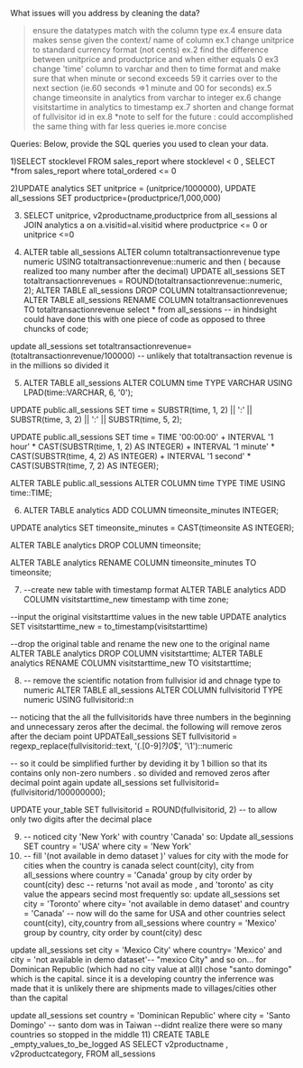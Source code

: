 What issues will you address by cleaning the data?
> ensure the datatypes match with the column type ex.4
> ensure data makes sense given the context/ name of column ex.1
> change unitprice to standard currency format (not cents) ex.2
> find the difference between unitprice and productprice and when either equals 0 ex3
> change 'time' column to varchar and then to time format and make sure that when minute or second exceeds 59 it carries over to the next section (ie.60 seconds =>1 minute and 00 for seconds) ex.5
> change timeonsite in analytics  from varchar to integer ex.6 
> change visitstartime in analytics to timestamp ex.7
> shorten and change format of fullvisitor id in ex.8 *note to self for the future :  could accomplished the same thing with far less queries ie.more concise



Queries:
Below, provide the SQL queries you used to clean your data.

1)SELECT stocklevel FROM sales_report
where stocklevel < 0 ,
SELECT *from sales_report
where total_ordered <=  0 

2)UPDATE analytics
SET unitprice = (unitprice/1000000),
UPDATE all_sessions
SET productprice=(productprice/1,000,000)

3) SELECT unitprice, v2productname,productprice from all_sessions al
JOIN analytics a on a.visitid=al.visitid
where productprice <= 0 or unitprice <=0

4) ALTER table all_sessions
   ALTER column totaltransactionrevenue type  numeric
   USING totaltransactionrevenue::numeric
   and then ( because realized too many number after the decimal)
   UPDATE all_sessions
SET totaltransactionrevenues = ROUND(totaltransactionrevenue::numeric, 2);
ALTER TABLE all_sessions
DROP COLUMN totaltransactionrevenue;
ALTER TABLE all_sessions
RENAME COLUMN totaltransactionrevenues TO totaltransactionrevenue
select * from all_sessions -- in hindsight could have done this with one piece of code as opposed to three chuncks of code;

update  all_sessions
 set totaltransactionrevenue= (totaltransactionrevenue/100000) -- unlikely that totaltransaction revenue is in the millions so divided it

5) ALTER TABLE all_sessions
ALTER COLUMN time
TYPE VARCHAR
USING LPAD(time::VARCHAR, 6, '0');

UPDATE public.all_sessions
SET time = SUBSTR(time, 1, 2) || ':' || SUBSTR(time, 3, 2) || ':' || SUBSTR(time, 5, 2);

UPDATE public.all_sessions
SET time = TIME '00:00:00' + 
           INTERVAL '1 hour' * CAST(SUBSTR(time, 1, 2) AS INTEGER) +
           INTERVAL '1 minute' * CAST(SUBSTR(time, 4, 2) AS INTEGER) +
           INTERVAL '1 second' * CAST(SUBSTR(time, 7, 2) AS INTEGER);
		 
		   
ALTER TABLE public.all_sessions
ALTER COLUMN time TYPE TIME USING time::TIME;

6) ALTER TABLE analytics ADD COLUMN timeonsite_minutes INTEGER;

UPDATE analytics
SET timeonsite_minutes = CAST(timeonsite AS INTEGER);

ALTER TABLE analytics DROP COLUMN timeonsite;

ALTER TABLE analytics RENAME COLUMN timeonsite_minutes TO timeonsite;

7) --create new table with timestamp format
ALTER TABLE analytics ADD COLUMN visitstarttime_new timestamp with time zone;

--input the original visitstarttime values in the new table
UPDATE analytics
SET visitstarttime_new = to_timestamp(visitstarttime)

--drop the original table and rename the new one to the original name
ALTER TABLE analytics DROP COLUMN visitstarttime;
ALTER TABLE analytics RENAME COLUMN visitstarttime_new TO visitstarttime;

8) -- remove the scientific notation from fullvisior id and chnage type to numeric 
ALTER TABLE all_sessions ALTER COLUMN fullvisitorid TYPE numeric USING fullvisitorid::n

-- noticing that the all the fullvisitorids have three numbers in the beginning and unnecessary zeros after the decimal. the following will remove zeros after the deciam point
UPDATEall_sessions
SET fullvisitorid = regexp_replace(fullvisitorid::text, '(\.[0-9]*?)0*$', '\1')::numeric

-- so it could be simplified further by deviding it by 1 billion so that its contains only non-zero numbers . so divided and removed zeros after decimal point again
update all_sessions
set fullvisitorid=(fullvisitorid/100000000);

UPDATE your_table
SET fullvisitorid = ROUND(fullvisitorid, 2) -- to allow only two digits after the decimal place 

9) -- noticed city 'New York' with country 'Canada' so:
  Update all_sessions 
SET country = 'USA' where city = 'New York'
10) -- fill '(not available in demo dataset )' values for city with the mode for cities when the country is canada
select count(city), city from all_sessions where country = 'Canada' group by city order by count(city) desc -- returns 'not avail as mode , and 'toronto' as city value the appears secind most frequently so:
update all_sessions
set city = 'Toronto' where city= 'not available in demo dataset' and country = 'Canada' 
-- now will do the same for USA and other countries
select count(city), city,country from all_sessions where country = 'Mexico' group by  country, city order by count(city) desc 

update all_sessions
set city = 'Mexico City' where country= 'Mexico' and city = 'not available in demo dataset'-- "mexico City" and so on... for Dominican Republic (which had no city value at all)I chose "santo domingo" which is the capital. since it is a developing country the inferrence was made that it is unlikely there are shipments made to villages/cities other than the capital

update all_sessions set country = 'Dominican Republic' where city = 'Santo Domingo' -- santo dom was in Taiwan
--didnt realize there were so many countries so stopped in the middle
11) CREATE TABLE _empty_values_to_be_logged AS
SELECT v2productname , v2productcategory,
FROM all_sessions




